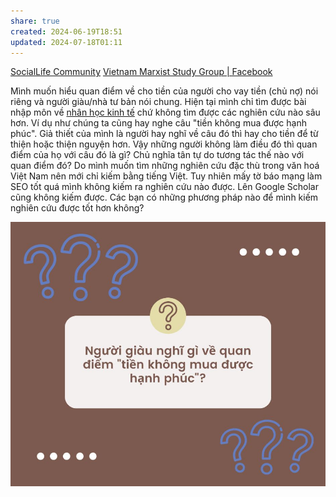 ```yaml
---
share: true
created: 2024-06-19T18:51
updated: 2024-07-18T01:11
---
```


[SocialLife Community](https://www.facebook.com/groups/607055182969235/posts/2126257434382328/)
[Vietnam Marxist Study Group | Facebook](https://www.facebook.com/groups/347957905776254/posts/1463725287532838)

Mình muốn hiểu quan điểm về cho tiền của người cho vay tiền (chủ nợ) nói riêng và người giàu/nhà tư bản nói chung. Hiện tại mình chỉ tìm được bài nhập môn về [nhân học kinh tế](https://nhanhoc.edu.vn/nhan-hoc-kinh-te/ "Nhân học kinh tế") chứ không tìm được các nghiên cứu nào sâu hơn. Ví dụ như chúng ta cũng hay nghe câu "tiền không mua được hạnh phúc". Giả thiết của mình là người hay nghĩ về câu đó thì hay cho tiền để từ thiện hoặc thiện nguyện hơn. Vậy những người không làm điều đó thì quan điểm của họ với câu đó là gì? Chủ nghĩa tân tự do tương tác thế nào với quan điểm đó? Do mình muốn tìm những nghiên cứu đặc thù trong văn hoá Việt Nam nên mới chỉ kiếm bằng tiếng Việt. Tuy nhiên mấy tờ báo mạng làm SEO tốt quá mình không kiếm ra nghiên cứu nào được. Lên Google Scholar cũng không kiếm được. Các bạn có những phương pháp nào để mình kiếm nghiên cứu được tốt hơn không?

![Người giàu nghĩ gì về quan điểm tiền không mua được hạnh phúc.jpg](../../../../docs/assets/attachments/Ng%C6%B0%E1%BB%9Di%20gi%C3%A0u%20ngh%C4%A9%20g%C3%AC%20v%E1%BB%81%20quan%20%C4%91i%E1%BB%83m%20ti%E1%BB%81n%20kh%C3%B4ng%20mua%20%C4%91%C6%B0%E1%BB%A3c%20h%E1%BA%A1nh%20ph%C3%BAc.jpg)